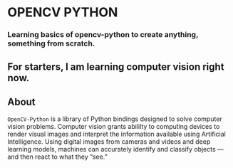 # OPENCV PYTHON 
### Learning basics of opencv-python to create anything, something from scratch.

## For starters, I am learning computer vision right now.

## About
`OpenCV-Python` is a library of Python bindings designed to solve computer vision problems. Computer vision grants abililty to computing devices to render visual images and interpret the information available using Artificial Intelligence. Using digital images from cameras and videos and deep learning models, machines can accurately identify and classify objects — and then react to what they “see.” 
